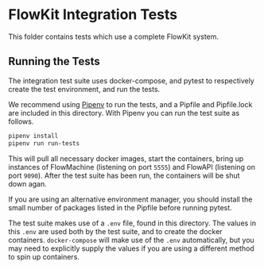 # FlowKit Integration Tests

This folder contains tests which use a complete FlowKit system.

## Running the Tests

The integration test suite uses docker-compose, and pytest to respectively create the test environment, and run the tests. 

We recommend using [Pipenv](https://docs.pipenv.org) to run the tests, and a Pipfile and Pipfile.lock are included in this directory.
With Pipenv you can run the test suite as follows.

```bash
pipenv install
pipenv run run-tests
```

This will pull all necessary docker images, start the containers, bring up instances of FlowMachine (listening on port `5555`) and FlowAPI (listening on port `9090`). After the test suite has been run, the containers will be shut down agan.


If you are using an alternative environment manager, you should install the small number of packages listed in the Pipfile before running pytest.

The test suite makes use of a `.env` file, found in this directory. The values in this `.env` are used both by the test suite, and to create the docker containers. `docker-compose` will make use of the `.env` automatically, but you may need to explicitly supply the values if you are using a different method to spin up containers.